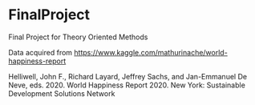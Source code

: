 # FinalProject
Final Project for Theory Oriented Methods

Data acquired from https://www.kaggle.com/mathurinache/world-happiness-report

Helliwell, John F., Richard Layard, Jeffrey Sachs, and Jan-Emmanuel De Neve, eds. 2020. World Happiness Report 2020. New York: Sustainable Development Solutions Network
